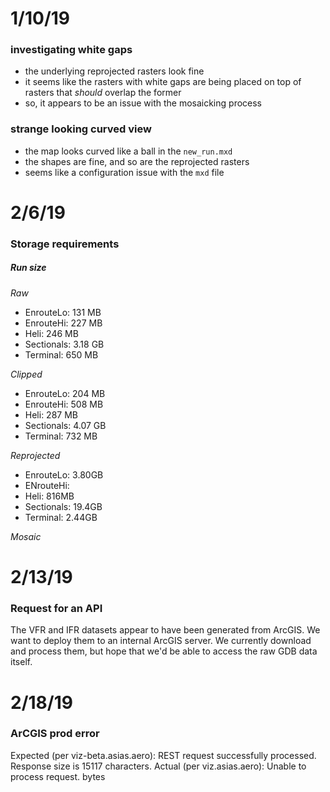 # 1/10/19

### investigating white gaps

- the underlying reprojected rasters look fine
- it seems like the rasters with white gaps are being placed on top of rasters that _should_ overlap the former
- so, it appears to be an issue with the mosaicking process

### strange looking curved view

- the map looks curved like a ball in the `new_run.mxd`
- the shapes are fine, and so are the reprojected rasters
- seems like a configuration issue with the `mxd` file

# 2/6/19

### Storage requirements

##### Run size

_Raw_
* EnrouteLo: 131 MB
* EnrouteHi: 227 MB
* Heli: 246 MB
* Sectionals: 3.18 GB
* Terminal: 650 MB

_Clipped_
* EnrouteLo: 204 MB 
* EnrouteHi: 508 MB 
* Heli: 287 MB
* Sectionals: 4.07 GB
* Terminal: 732 MB

_Reprojected_
* EnrouteLo: 3.80GB
* ENrouteHi:
* Heli: 816MB
* Sectionals: 19.4GB
* Terminal: 2.44GB

_Mosaic_

# 2/13/19

### Request for an API
The VFR and IFR datasets appear to have been generated from ArcGIS. We want to deploy them to an internal ArcGIS server. We currently download and process them, but hope that we'd be able to access the raw GDB data itself.


# 2/18/19

### ArCGIS prod error

Expected (per viz-beta.asias.aero): REST request successfully processed. Response size is 15117 characters.
Actual (per viz.asias.aero): Unable to process request. bytes
